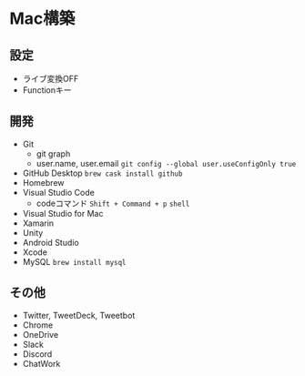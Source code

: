 # Mac構築

## 設定
* ライブ変換OFF
* Functionキー

## 開発
* Git
  * git graph
  * user.name, user.email `git config --global user.useConfigOnly true`
* GitHub Desktop `brew cask install github`
* Homebrew
* Visual Studio Code
  * codeコマンド `Shift + Command + p` `shell`
* Visual Studio for Mac
* Xamarin
* Unity
* Android Studio
* Xcode
* MySQL `brew install mysql`

## その他
* Twitter, TweetDeck, Tweetbot
* Chrome
* OneDrive
* Slack
* Discord
* ChatWork
